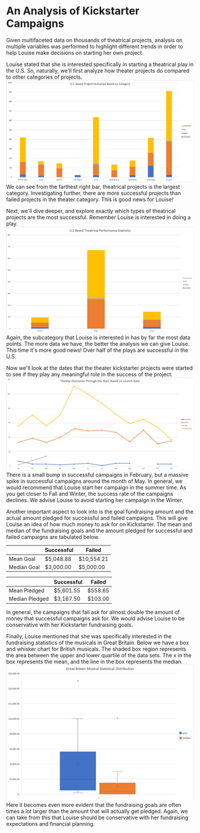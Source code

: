 # An Analysis of Kickstarter Campaigns
Given multifaceted data on thousands of theatrical projects, analysis on multiple variables was performed to highlight different trends in order to help Louise make decisions on starting her own project. 

Louise stated that she is interested specifically in starting a theatrical play in the U.S. So, naturally, we'll first analyze how theater projects do compared to other categories of projects. 
![U.S. Based Project Outcomes](https://github.com/critter110/Kickstarter-analysis/blob/master/parent%20category%20real.png)
We can see from the farthest right bar, theatrical projects is the largest category. Investigating further, there are more successful projects than failed projects in the theater category. This is good news for Louise!

Next, we'll dive deeper, and explore exactly which types of theatrical projects are the most successful. Remember Louise is interested in doing a play.
![Subcategory Outcomes](https://github.com/critter110/Kickstarter-analysis/blob/master/Subcategory%20statistics.png)
Again, the subcategory that Louise is interested in has by far the most data points. The more data we have, the better the analysis we can give Louise. This time it's more good news! Over half of the plays are successful in the U.S.

Now we'll look at the dates that the theater kickstarter projects were started to see if they play any meaningful role in the success of the project.
![Outcomes Based on Dates](https://github.com/critter110/Kickstarter-analysis/blob/master/Outcomes%20based%20on%20dates.png)
There is a small bump in successful campaigns in February, but a massive spike in successful campaigns around the month of May. In general, we would recommend that Louise start her campaign in the summer time. As you get closer to Fall and Winter, the success rate of the campaigns declines. We advise Louise to avoid starting her campaign in the Winter. 

Another important aspect to look into is the goal fundraising amount and the actual amount pledged for successful and failed campaigns. This will give Louise an idea of how much money to ask for on Kickstarter. The mean and median of the fundraising goals and the amount pledged for successful and failed campaigns are tabulated below.

|           |Successful |	Failed 
|-----------|-----------|----------
|Mean Goal	|$5,048.88	|$10,554.21
|Median Goal|	$3,000.00	|$5,000.00

|           |Successful | Failed
|-----------|-----------|----------
|Mean Pledged| $5,601.55|	$558.65
|Median Pledged|	$3,167.50|	$103.00

In general, the campaigns that fail ask for almost double the amount of money that successful campaigns ask for. We would advise Louise to be conservative with her Kickstarter fundraising goals.  

Finally, Louise mentioned that she was specifically interested in the fundraising statistics of the musicals in Great Britain. Below we have a box and whisker chart for British musicals. The shaded box region represents the area between the upper and lower quartile of the data sets. The x in the box represents the mean, and the line in the box represents the median. 
![GB Box and Whisker chart](https://github.com/critter110/Kickstarter-analysis/blob/master/GreatBritain%20Musical%20statistics.png)
Here it becomes even more evident that the fundraising goals are often times a lot larger than the amount that will actually get pledged. Again, we can take from this that Louise should be conservative with her fundraising expectations and financial planning. 

